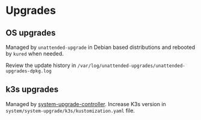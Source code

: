 # Upgrades

## OS upgrades

Managed by `unattended-upgrade` in Debian based distributions and rebooted by `kured` when needed.

Review the update history in `/var/log/unattended-upgrades/unattended-upgrades-dpkg.log`

## k3s upgrades

Managed by [system-upgrade-controller](https://github.com/rancher/system-upgrade-controller).
Increase K3s version in `system/system-upgrade/k3s/kustomization.yaml` file.
